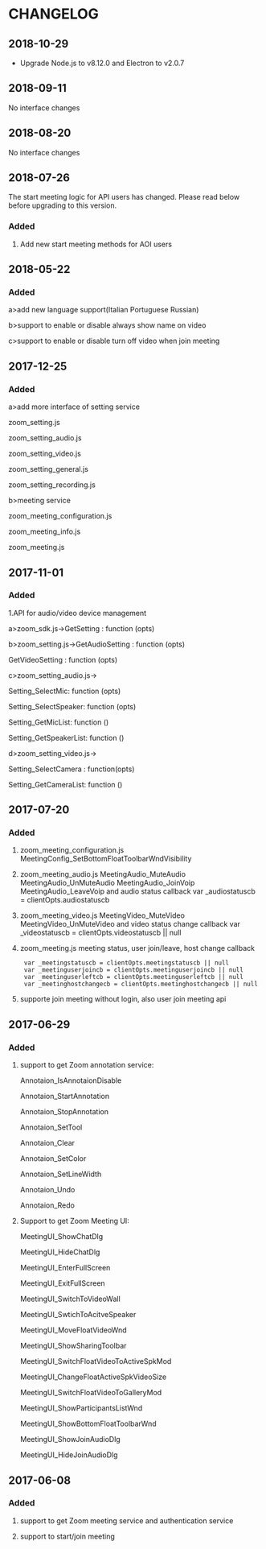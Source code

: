 # CHANGELOG

## 2018-10-29

* Upgrade Node.js to v8.12.0 and Electron to v2.0.7

## 2018-09-11

No interface changes

## 2018-08-20

No interface changes

## 2018-07-26

The start meeting logic for API users has changed. Please read below before upgrading to this version.

### Added

1. Add new start meeting methods for AOI users

## 2018-05-22

### Added

a>add new language support(Italian Portuguese Russian)

b>support to enable or disable always show name on video

c>support to enable or disable turn off video when join meeting

## 2017-12-25

### Added

a>add more interface of setting service

zoom_setting.js

zoom_setting_audio.js

zoom_setting_video.js

zoom_setting_general.js

zoom_setting_recording.js

b>meeting service

zoom_meeting_configuration.js

zoom_meeting_info.js

zoom_meeting.js

## 2017-11-01

### Added

1.API for audio/video device management

a>zoom_sdk.js->GetSetting : function (opts)

b>zoom_setting.js->GetAudioSetting : function (opts)

GetVideoSetting : function (opts)

c>zoom_setting_audio.js->

Setting_SelectMic: function (opts)

Setting_SelectSpeaker: function (opts)

Setting_GetMicList: function ()

Setting_GetSpeakerList: function ()

d>zoom_setting_video.js->

Setting_SelectCamera : function(opts)

Setting_GetCameraList: function ()

## 2017-07-20

### Added

1. zoom_meeting_configuration.js
        MeetingConfig_SetBottomFloatToolbarWndVisibility

2. zoom_meeting_audio.js
        MeetingAudio_MuteAudio
        MeetingAudio_UnMuteAudio
        MeetingAudio_JoinVoip
        MeetingAudio_LeaveVoip
        and audio status callback
        var _audiostatuscb = clientOpts.audiostatuscb

3. zoom_meeting_video.js
        MeetingVideo_MuteVideo
        MeetingVideo_UnMuteVideo
        and video status change callback
        var _videostatuscb = clientOpts.videostatuscb || null

4. zoom_meeting.js
        meeting status, user join/leave, host change callback

        var _meetingstatuscb = clientOpts.meetingstatuscb || null
        var _meetinguserjoincb = clientOpts.meetinguserjoincb || null
        var _meetinguserleftcb = clientOpts.meetinguserleftcb || null
        var _meetinghostchangecb = clientOpts.meetinghostchangecb || null

5. supporte join meeting without login, also user join meeting api

## 2017-06-29

### Added

1. support to get Zoom annotation service:

   Annotaion_IsAnnotaionDisable

   Annotaion_StartAnnotation
   
   Annotaion_StopAnnotation
   
   Annotaion_SetTool
   
   Annotaion_Clear
   
   Annotaion_SetColor
   
   Annotaion_SetLineWidth
   
   Annotaion_Undo
   
   Annotaion_Redo
   

2. Support to get Zoom Meeting UI:

   MeetingUI_ShowChatDlg
   
   MeetingUI_HideChatDlg
   
   MeetingUI_EnterFullScreen
   
   MeetingUI_ExitFullScreen
   
   MeetingUI_SwitchToVideoWall
   
   MeetingUI_SwtichToAcitveSpeaker
   
   MeetingUI_MoveFloatVideoWnd
   
   MeetingUI_ShowSharingToolbar
   
   MeetingUI_SwitchFloatVideoToActiveSpkMod
   
   MeetingUI_ChangeFloatActiveSpkVideoSize
   
   MeetingUI_SwitchFloatVideoToGalleryMod
   
   MeetingUI_ShowParticipantsListWnd
   
   MeetingUI_ShowBottomFloatToolbarWnd
   
   MeetingUI_ShowJoinAudioDlg
   
   MeetingUI_HideJoinAudioDlg
   

## 2017-06-08

### Added

1. support to get Zoom meeting service and authentication service

2. support to start/join meeting
